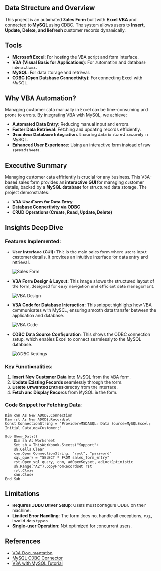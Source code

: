 
## Data Structure and Overview
This project is an automated **Sales Form** built with **Excel VBA** and connected to **MySQL** using ODBC. The system allows users to **Insert, Update, Delete, and Refresh** customer records dynamically.

## Tools
- **Microsoft Excel**: For hosting the VBA script and form interface.
- **VBA (Visual Basic for Applications)**: For automation and database interactions.
- **MySQL**: For data storage and retrieval.
- **ODBC (Open Database Connectivity)**: For connecting Excel with MySQL.

## Why VBA Automation?
Managing customer data manually in Excel can be time-consuming and prone to errors. By integrating VBA with MySQL, we achieve:
- **Automated Data Entry**: Reducing manual input and errors.
- **Faster Data Retrieval**: Fetching and updating records efficiently.
- **Seamless Database Integration**: Ensuring data is stored securely in MySQL.
- **Enhanced User Experience**: Using an interactive form instead of raw spreadsheets.

## Executive Summary
Managing customer data efficiently is crucial for any business. This VBA-based sales form provides an **interactive GUI** for managing customer details, backed by a **MySQL database** for structured data storage. The project demonstrates:
- **VBA UserForm for Data Entry**
- **Database Connectivity via ODBC**
- **CRUD Operations (Create, Read, Update, Delete)**

## Insights Deep Dive
### Features Implemented:
- **User Interface (GUI):**
  This is the main sales form where users input customer details. It provides an intuitive interface for data entry and retrieval.
  
  ![Sales Form](https://raw.githubusercontent.com/Fathiat-data-portfolio/Fathiat_Data_Entry_Portfolio/cef6f88bd962cf8d85cc385cdc00fcb0d2d4acd6/excel%20vba%20sales%20form.PNG)

- **VBA Form Design & Layout:**
  This image shows the structured layout of the form, designed for easy navigation and efficient data management.
  
  ![VBA Design](https://raw.githubusercontent.com/Fathiat-data-portfolio/Fathiat_Data_Entry_Portfolio/c393f40d0bcb60febeb1eb33b12d0eb2bd02cdf9/excel%20form%20to%20vba%202.PNG)

- **VBA Code for Database Interaction:**
  This snippet highlights how VBA communicates with MySQL, ensuring smooth data transfer between the application and database.
  
  ![VBA Code](https://raw.githubusercontent.com/Fathiat-data-portfolio/Fathiat_Data_Entry_Portfolio/5cd3175051688ec6238cc1cbf967fab1538b5523/Excel%20to%20vba%203.PNG)

- **ODBC Data Source Configuration:**
  This shows the ODBC connection setup, which enables Excel to connect seamlessly to the MySQL database.
  
  ![ODBC Settings](https://github.com/Fathiat-data-portfolio/Fathiat_Data_Entry_Portfolio/blob/main/excel%20odbc.PNG?raw=true)

### Key Functionalities:
1. **Insert New Customer Data** into MySQL from the VBA form.
2. **Update Existing Records** seamlessly through the form.
3. **Delete Unwanted Entries** directly from the interface.
4. **Fetch and Display Records** from MySQL in the form.

### Code Snippet for Fetching Data:
```vba
Dim cnn As New ADODB.Connection
Dim rst As New ADODB.Recordset
Const ConnectionString = "Provider=MSDASQL; Data Source=MySQLExcel; Initial Catalog=Customer;"

Sub Show_Data()
    Dim sh As Worksheet
    Set sh = ThisWorkbook.Sheets("Support")
    sh.Cells.Clear
    cnn.Open ConnectionString, "root", "password"
    sql_query = "SELECT * FROM sales_form_entry"
    rst.Open sql_query, cnn, adOpenKeyset, adLockOptimistic
    sh.Range("A2").CopyFromRecordset rst
    rst.Close
    cnn.Close
End Sub
```

## Limitations
- **Requires ODBC Driver Setup**: Users must configure ODBC on their machine.
- **Limited Error Handling**: The form does not handle all exceptions, e.g., invalid data types.
- **Single-user Operation**: Not optimized for concurrent users.

## References
- [VBA Documentation](https://docs.microsoft.com/en-us/office/vba/api/overview/excel)
- [MySQL ODBC Connector](https://dev.mysql.com/doc/connector-odbc/en/)
- [VBA with MySQL Tutorial](https://www.mysqltutorial.org/mysql-administration/odbc-driver-mysql/)






